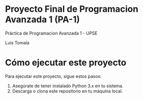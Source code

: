 # Proyecto Final de Programacion Avanzada 1 (PA-1)

Práctica de Programacion Avanzada 1 - UPSE


Luis Tomala


# Cómo ejecutar este proyecto

Para ejecutar este proyecto, sigue estos pasos:
1. Asegúrate de tener instalado Python 3.x en tu sistema.
2. Descarga o clona este repositorio en tu máquina local.

